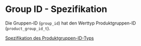# Group ID - Spezifikation

Die Gruppen-ID (`group_id`) hat den Werttyp Produktgruppen-ID (`product_group_id_t`).

[Spezifikation des Produktgruppen-ID-Typs](types/product_group_id-spec.de.md)
